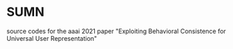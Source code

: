 # SUMN
source codes for the aaai 2021 paper "Exploiting Behavioral Consistence for Universal User Representation"
